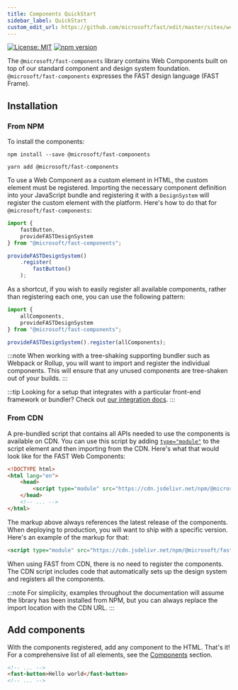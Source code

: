 ```yaml
---
title: Components QuickStart
sidebar_label: QuickStart
custom_edit_url: https://github.com/microsoft/fast/edit/master/sites/website/src/docs/components/getting-started.md
---
```

[![License: MIT](/badges/License-MIT-yellow.svg)](https://opensource.org/licenses/MIT)
[![npm version](/badges/fast-components.svg)](https://www.npmjs.com/package/@microsoft/fast-components)

The `@microsoft/fast-components` library contains Web Components built on top of our standard component and design system foundation. `@microsoft/fast-components` expresses the FAST design language (FAST Frame). 

## Installation

### From NPM

To install the components:

```shell
npm install --save @microsoft/fast-components
```

```shell
yarn add @microsoft/fast-components
```

To use a Web Component as a custom element in HTML, the custom element must be registered. Importing the necessary component definition into your JavaScript bundle and registering it with a `DesignSystem` will register the custom element with the platform. Here's how to do that for `@microsoft/fast-components`:

```js
import { 
    fastButton, 
    provideFASTDesignSystem 
} from "@microsoft/fast-components";

provideFASTDesignSystem()
    .register(
        fastButton()
    );
```

As a shortcut, if you wish to easily register all available components, rather than registering each one, you can use the following pattern:

```js
import { 
    allComponents, 
    provideFASTDesignSystem 
} from "@microsoft/fast-components";

provideFASTDesignSystem().register(allComponents);
```

:::note
When working with a tree-shaking supporting bundler such as Webpack or Rollup, you will want to import and register the individual components. This will ensure that any unused components are tree-shaken out of your builds.
:::

:::tip
Looking for a setup that integrates with a particular front-end framework or bundler? Check out [our integration docs](/docs/integrations/introduction).
:::

### From CDN

A pre-bundled script that contains all APIs needed to use the components is available on CDN. You can use this script by adding [`type="module"`](https://developer.mozilla.org/en-US/docs/Web/JavaScript/Guide/Modules) to the script element and then importing from the CDN. Here's what that would look like for the FAST Web Components:

```html
<!DOCTYPE html>
<html lang="en">
    <head>
        <script type="module" src="https://cdn.jsdelivr.net/npm/@microsoft/fast-components/dist/fast-components.min.js"></script>
    </head>
    <!-- ... -->
</html>
```

The markup above always references the latest release of the components. When deploying to production, you will want to ship with a specific version. Here's an example of the markup for that:

```html
<script type="module" src="https://cdn.jsdelivr.net/npm/@microsoft/fast-components@2.16.0/dist/fast-components.min.js"></script>
```

When using FAST from CDN, there is no need to register the components. The CDN script includes code that automatically sets up the design system and registers all the components.

:::note
For simplicity, examples throughout the documentation will assume the library has been installed from NPM, but you can always replace the import location with the CDN URL.
:::

## Add components

With the components registered, add any component to the HTML. That's it! For a comprehensive list of all elements, see the [Components](/docs/components/accordion) section.

```html
<!-- ... -->
<fast-button>Hello world</fast-button>
<!-- ... -->
```
